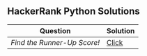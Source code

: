 ## HackerRank Python Solutions
| Question | Solution |
|--|--|
| *Find the Runner-Up Score!* | [Click](https://github.com/harikrishnath/Hackerrank_Python_Solutions/blob/main/Solutions/Find%20the%20Runner-Up%20Score!.md) | 
